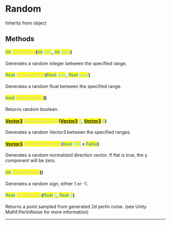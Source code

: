 # Random
Inherits from object
## Methods
#### <mark style="color:#509cd4;">int</mark> <mark style="color:#dcdcaa;">RandomInt</mark>(<mark style="color:#509cd4;">int</mark> <mark style="color:#9cdcfe;">min</mark>, <mark style="color:#509cd4;">int</mark> <mark style="color:#9cdcfe;">max</mark>)
Generates a random integer between the specified range.
#### <mark style="color:#509cd4;">float</mark> <mark style="color:#dcdcaa;">RandomFloat</mark>(<mark style="color:#509cd4;">float</mark> <mark style="color:#9cdcfe;">min</mark>, <mark style="color:#509cd4;">float</mark> <mark style="color:#9cdcfe;">max</mark>)
Generates a random float between the specified range.
#### <mark style="color:#509cd4;">bool</mark> <mark style="color:#dcdcaa;">RandomBool</mark>()
Returns random boolean.
#### <mark style="color:#509cd4;">[Vector3](../objects/Vector3.md)</mark> <mark style="color:#dcdcaa;">RandomVector3</mark>(<mark style="color:#509cd4;">[Vector3](../objects/Vector3.md)</mark> <mark style="color:#9cdcfe;">a</mark>, <mark style="color:#509cd4;">[Vector3](../objects/Vector3.md)</mark> <mark style="color:#9cdcfe;">b</mark>)
Generates a random Vector3 between the specified ranges.
#### <mark style="color:#509cd4;">[Vector3](../objects/Vector3.md)</mark> <mark style="color:#dcdcaa;">RandomDirection</mark>(<mark style="color:#509cd4;">bool</mark> <mark style="color:#9cdcfe;">flat</mark> = <mark style="color:#509cd4;">False</mark>)
Generates a random normalized direction vector. If flat is true, the y component will be zero.
#### <mark style="color:#509cd4;">int</mark> <mark style="color:#dcdcaa;">RandomSign</mark>()
Generates a random sign, either 1 or -1.
#### <mark style="color:#509cd4;">float</mark> <mark style="color:#dcdcaa;">PerlinNoise</mark>(<mark style="color:#509cd4;">float</mark> <mark style="color:#9cdcfe;">x</mark>, <mark style="color:#509cd4;">float</mark> <mark style="color:#9cdcfe;">y</mark>)
Returns a point sampled from generated 2d perlin noise. (see Unity Mathf.PerlinNoise for more information)

---

